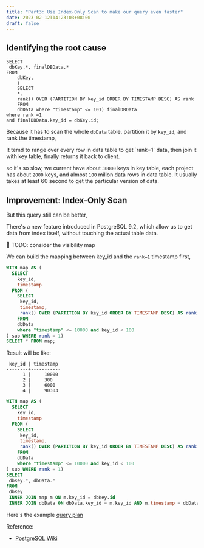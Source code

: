 ```yaml
---
title: "Part3: Use Index-Only Scan to make our query even faster"
date: 2023-02-12T14:23:03+08:00
draft: false
---
```


## Identifying the root cause

```
SELECT
 dbKey.*, finalDBData.*
FROM
    dbKey,
    (
    SELECT
    *,
    rank() OVER (PARTITION BY key_id ORDER BY TIMESTAMP DESC) AS rank
    FROM
    dbData where "timestamp" <= 101) finalDBData
where rank =1 
and finalDBData.key_id = dbKey.id;
```

Because it has to scan the whole `dbData` table,
partition it by `key_id`,
and rank the timestamp,

<reason of seq scan>
It temd to range over every row in data table to get `rank=1` data, then join it with key table, finally returns it back to client.

so it's so slow,
we current have about `30000` keys in key table, each project has about `2000` keys, and almost `100` milion
data rows in data table. 
It usually takes at least 60 second to get the particular version of data. 

## Improvement: Index-Only Scan

But this query still can be better,

There's a new feature introduced in PostgreSQL 9.2, which allow us to get data from index itself, without touching the actual table data.

:round_pushpin: TODO: consider the visibility map


We can build the mapping between key_id and the `rank=1` timestamp first,  

```sql
WITH map AS (
  SELECT 
    key_id,
    timestamp
  FROM (
    SELECT
     key_id,
     timestamp,
     rank() OVER (PARTITION BY key_id ORDER BY TIMESTAMP DESC) AS rank
    FROM
    dbData
    where "timestamp" <= 10000 and key_id < 100
) sub WHERE rank = 1)
SELECT * FROM map; 
```

Result will be like:

```
 key_id | timestamp
--------+-----------
      1 |     10000
      2 |     300
      3 |     6000
      4 |     90303
```


```sql
WITH map AS (
  SELECT 
    key_id,
    timestamp
  FROM (
    SELECT
     key_id,
     timestamp,
     rank() OVER (PARTITION BY key_id ORDER BY TIMESTAMP DESC) AS rank
    FROM
    dbData
    where "timestamp" <= 10000 and key_id < 100
) sub WHERE rank = 1) 
SELECT
 dbKey.*, dbData.*
FROM
 dbKey
 INNER JOIN map m ON m.key_id = dbKey.id
 INNER JOIN dbData ON dbData.key_id = m.key_id AND m.timestamp = dbData.timestamp;
```

Here's the example [ query plan ](https://explain.dalibo.com/plan/86114340afae7349)

Reference:
- [PostgreSQL Wiki]( https://wiki.postgresql.org/wiki/Index-only_scans )
